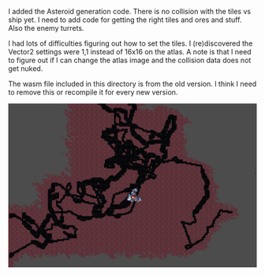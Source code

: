 
I added the Asteroid generation code. There is no collision with the tiles vs ship yet. I need to add code for getting the right tiles and ores and stuff. Also the enemy turrets.

I had lots of difficulties figuring out how to set the tiles. I (re)discovered the Vector2 settings were 1,1 instead of 16x16 on the atlas.
A note is that I need to figure out if I can change the atlas image and the collision data does not get nuked.

The wasm file included in this directory is from the old version. I think I need to remove this or recompile it for every new version.


![](Assets/github.png)
